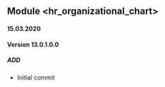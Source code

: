 ## Module <hr_organizational_chart>

#### 15.03.2020
#### Version 13.0.1.0.0
##### ADD
- Initial commit
